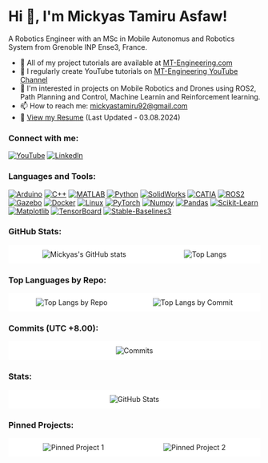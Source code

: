 # Hi 👋, I'm Mickyas Tamiru Asfaw!

A Robotics Engineer with an MSc in Mobile Autonomus and Robotics System from Grenoble INP Ense3, France.

- 🔭 All of my project tutorials are available at [MT-Engineering.com](https://akshetpatel.com)
- 📝 I regularly create YouTube tutorials on [MT-Engineering YouTube Channel](https://www.youtube.com/@engineering_design/videos)
- 💬 I'm interested in projects on Mobile Robotics and Drones using ROS2, Path Planning and Control, Machine Learnin and Reinforcement learning.
- 📫 How to reach me: mickyastamiru92@gmail.com
- 📄 [View my Resume](https://drive.google.com/file/d/13lvnPGJw8ME72Wn5BSNoX3wcaWiKYHl1/view?usp=sharing) (Last Updated - 03.08.2024)

### Connect with me:
[![YouTube](https://img.shields.io/badge/YouTube-@engineering__design-FF0000?style=for-the-badge&logo=youtube&logoColor=white)](https://www.youtube.com/@engineering_design/videos)
[![LinkedIn](https://img.shields.io/badge/LinkedIn-Mickyas%20Tamiru%20Asfaw-0077B5?style=for-the-badge&logo=linkedin&logoColor=white)](https://www.linkedin.com/in/mickyas-tamiru-asfaw-1409271a6/)


### Languages and Tools:
[![Arduino](https://img.shields.io/badge/Arduino-00979D?style=for-the-badge&logo=arduino&logoColor=white)](https://www.arduino.cc/)
[![C++](https://img.shields.io/badge/C++-00599C?style=for-the-badge&logo=cplusplus&logoColor=white)](https://isocpp.org/)
[![MATLAB](https://img.shields.io/badge/MATLAB-0076A8?style=for-the-badge&logo=matlab&logoColor=white)](https://www.mathworks.com/products/matlab.html)
[![Python](https://img.shields.io/badge/Python-3776AB?style=for-the-badge&logo=python&logoColor=white)](https://www.python.org/)
[![SolidWorks](https://img.shields.io/badge/SolidWorks-FF0000?style=for-the-badge&logo=solidworks&logoColor=white)](https://www.solidworks.com/)
[![CATIA](https://img.shields.io/badge/CATIA-00589C?style=for-the-badge&logo=catia&logoColor=white)](https://www.3ds.com/products-services/catia/)
[![ROS2](https://img.shields.io/badge/ROS2-22314E?style=for-the-badge&logo=ros&logoColor=white)](https://index.ros.org/doc/ros2/)
[![Gazebo](https://img.shields.io/badge/Gazebo-FFC107?style=for-the-badge&logo=gazebo&logoColor=white)](http://gazebosim.org/)
[![Docker](https://img.shields.io/badge/Docker-2496ED?style=for-the-badge&logo=docker&logoColor=white)](https://www.docker.com/)
[![Linux](https://img.shields.io/badge/Linux-FCC624?style=for-the-badge&logo=linux&logoColor=white)](https://www.linux.org/)
[![PyTorch](https://img.shields.io/badge/PyTorch-EE4C2C?style=for-the-badge&logo=pytorch&logoColor=white)](https://pytorch.org/)
[![Numpy](https://img.shields.io/badge/Numpy-013243?style=for-the-badge&logo=numpy&logoColor=white)](https://numpy.org/)
[![Pandas](https://img.shields.io/badge/Pandas-150458?style=for-the-badge&logo=pandas&logoColor=white)](https://pandas.pydata.org/)
[![Scikit-Learn](https://img.shields.io/badge/Scikit--Learn-F7931E?style=for-the-badge&logo=scikit-learn&logoColor=white)](https://scikit-learn.org/stable/)
[![Matplotlib](https://img.shields.io/badge/Matplotlib-006400?style=for-the-badge&logo=matplotlib&logoColor=white)](https://matplotlib.org/)
[![TensorBoard](https://img.shields.io/badge/TensorBoard-FF6F00?style=for-the-badge&logo=tensorflow&logoColor=white)](https://www.tensorflow.org/tensorboard)
[![Stable-Baselines3](https://img.shields.io/badge/Stable--Baselines3-3776AB?style=for-the-badge&logo=python&logoColor=white)](https://stable-baselines3.readthedocs.io/en/master/)

### GitHub Stats:
<div style="display: flex; flex-wrap: wrap; justify-content: space-around; background-color: white; padding: 10px;">
  <img src="https://github-readme-stats.vercel.app/api?username=MickyasTA&show_icons=true&theme=radical" alt="Mickyas's GitHub stats" style="max-width: 45%;">
  <img src="https://github-readme-stats.vercel.app/api/top-langs/?username=MickyasTA&layout=pie&theme=radical&langs_count=5" alt="Top Langs" style="max-width: 45%;">
</div>

### Top Languages by Repo:
<div style="display: flex; flex-wrap: wrap; justify-content: space-around; background-color: white; padding: 10px;">
  <img src="https://github-readme-stats.vercel.app/api/top-langs/?username=MickyasTA&layout=compact&theme=radical&langs_count=5" alt="Top Langs by Repo" style="max-width: 45%;">
  <img src="https://github-readme-stats.vercel.app/api/top-langs/?username=MickyasTA&theme=radical&langs_count=5&card_width=445" alt="Top Langs by Commit" style="max-width: 45%;">
</div>

### Commits (UTC +8.00):
<div style="display: flex; justify-content: center; background-color: white; padding: 10px;">
  <img src="https://github-readme-streak-stats.herokuapp.com/?user=MickyasTA&theme=radical&fire=DD2727" alt="Commits">
</div>

### Stats:
<div style="display: flex; justify-content: center; background-color: white; padding: 10px;">
  <img src="https://github-profile-trophy.vercel.app/?username=MickyasTA&theme=radical&row=1&column=7" alt="GitHub Stats">
</div>

### Pinned Projects:
<div style="display: flex; flex-wrap: wrap; justify-content: space-around; background-color: white; padding: 10px;">
  <img src="https://github-readme-stats.vercel.app/api/pin/?username=MickyasTA&repo=robotics-resources&theme=radical" alt="Pinned Project 1" style="max-width: 45%;">
  <img src="https://github-readme-stats.vercel.app/api/pin/?username=MickyasTA&repo=DRL_robot_navigation_ros2&theme=radical" alt="Pinned Project 2" style="max-width: 45%;">
</div>

